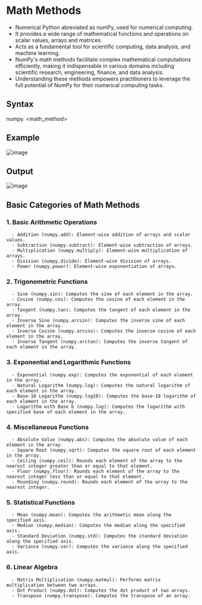 

# Math Methods
  - Numerical Python abreviated as numPy, used for numerical computing.
  - It provides a wide range of mathematical functions and operations on scalar values, arrays and matrices.
  - Acts as a fundamental tool for scientific computing, data analysis, and machine learning.
  - NumPy's math methods facilitate complex mathematical computations efficiently, making it indispensable in various domains including scientific research, engineering, finance, and data analysis.
  - Understanding these methods empowers practitioners to leverage the full potential of NumPy for their numerical computing tasks.
## Syntax

 numpy. <math_method>

## Example
![image](https://github.com/gitsoft145/docs/assets/78934620/7f0cf44a-f91d-4ef2-95e5-7cb065387980)


## Output
![image](https://github.com/gitsoft145/docs/assets/78934620/cb0b3d5b-7c91-45a5-b301-3d56cce64bb0)



## Basic Categories of Math Methods

  ### 1. Basic Arithmetic Operations
  
      - Addition (numpy.add): Element-wise addition of arrays and scalar values.
      - Subtraction (numpy.subtract): Element-wise subtraction of arrays.
      - Multiplication (numpy.multiply): Element-wise multiplication of arrays.
      - Division (numpy.divide): Element-wise division of arrays.
      - Power (numpy.power): Element-wise exponentiation of arrays.
      
  ### 2. Trigonometric Functions
  
      - Sine (numpy.sin): Computes the sine of each element in the array.
      - Cosine (numpy.cos): Computes the cosine of each element in the array.
      - Tangent (numpy.tan): Computes the tangent of each element in the array.
      - Inverse Sine (numpy.arcsin): Computes the inverse sine of each element in the array.
      - Inverse Cosine (numpy.arccos): Computes the inverse cosine of each element in the array.
      - Inverse Tangent (numpy.arctan): Computes the inverse tangent of each element in the array.
      
  ### 3. Exponential and Logarithmic Functions
  
      - Exponential (numpy.exp): Computes the exponential of each element in the array.
      - Natural Logarithm (numpy.log): Computes the natural logarithm of each element in the array.
      - Base-10 Logarithm (numpy.log10): Computes the base-10 logarithm of each element in the array.
      - Logarithm with Base b (numpy.log): Computes the logarithm with specified base of each element in the array.
      
  ### 4. Miscellaneous Functions
  
      - Absolute Value (numpy.abs): Computes the absolute value of each element in the array.
      - Square Root (numpy.sqrt): Computes the square root of each element in the array.
      - Ceiling (numpy.ceil): Rounds each element of the array to the nearest integer greater than or equal to that element.
      - Floor (numpy.floor): Rounds each element of the array to the nearest integer less than or equal to that element.
      - Rounding (numpy.round): Rounds each element of the array to the nearest integer.
      
  ### 5. Statistical Functions
  
      - Mean (numpy.mean): Computes the arithmetic mean along the specified axis.
      - Median (numpy.median): Computes the median along the specified axis.
      - Standard Deviation (numpy.std): Computes the standard deviation along the specified axis.
      - Variance (numpy.var): Computes the variance along the specified axis.
  
  ### 6. Linear Algebra
  
      - Matrix Multiplication (numpy.matmul): Performs matrix multiplication between two arrays.
      - Dot Product (numpy.dot): Computes the dot product of two arrays.
      - Transpose (numpy.transpose): Computes the transpose of an array.




